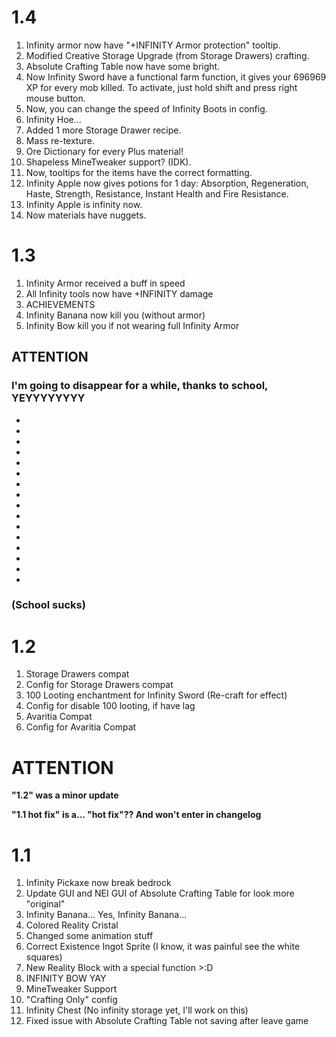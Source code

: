 # 1.4
1. Infinity armor now have "+INFINITY Armor protection" tooltip.
2. Modified Creative Storage Upgrade (from Storage Drawers) crafting.
3. Absolute Crafting Table now have some bright.
4. Now Infinity Sword have a functional farm function, it gives your 696969 XP for every mob killed. To activate, just hold shift and press right mouse button.
5. Now, you can change the speed of Infinity Boots in config.
6. Infinity Hoe...
7. Added 1 more Storage Drawer recipe.
8. Mass re-texture.
9. Ore Dictionary for every Plus material!
10. Shapeless MineTweaker support? (IDK).
11. Now, tooltips for the items have the correct formatting.
12. Infinity Apple now gives potions for 1 day: Absorption, Regeneration, Haste, Strength, Resistance, Instant Health and Fire Resistance.
13. Infinity Apple is infinity now.
14. Now materials have nuggets.

# 1.3
1. Infinity Armor received a buff in speed
2. All Infinity tools now have +INFINITY damage
3. ACHIEVEMENTS
4. Infinity Banana now kill you (without armor)
5. Infinity Bow kill you if not wearing full Infinity Armor

## ATTENTION
### I'm going to disappear for a while, thanks to school, YEYYYYYYYY
*
*
*
*
*
*
*
*
*
*
*
*
*
*
*
*
### (School sucks)

# 1.2
1. Storage Drawers compat
2. Config for Storage Drawers compat
3. 100 Looting enchantment for Infinity Sword (Re-craft for effect)
4. Config for disable 100 looting, if have lag
5. Avaritia Compat
6. Config for Avaritia Compat

# ATTENTION
**"1.2" was a minor update**

**"1.1 hot fix" is a... "hot fix"?? And won't enter in changelog**

# 1.1
1. Infinity Pickaxe now break bedrock
2. Update GUI and NEI GUI of Absolute Crafting Table for look more "original"
3. Infinity Banana... Yes, Infinity Banana...
4. Colored Reality Cristal
5. Changed some animation stuff
6. Correct Existence Ingot Sprite (I know, it was painful see the white squares)
7. New Reality Block with a special function >:D
8. INFINITY BOW YAY
9. MineTweaker Support
10. "Crafting Only" config
11. Infinity Chest (No infinity storage yet, I'll work on this)
12. Fixed issue with Absolute Crafting Table not saving after leave game
